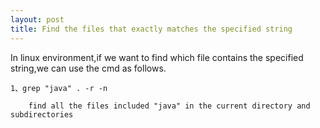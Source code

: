 ```yaml
---
layout: post
title: Find the files that exactly matches the specified string
---
```


In linux environment,if we want to find which file contains the specified string,we can use the cmd as follows.



    1、grep "java" . -r -n
    
        find all the files included "java" in the current directory and subdirectories
